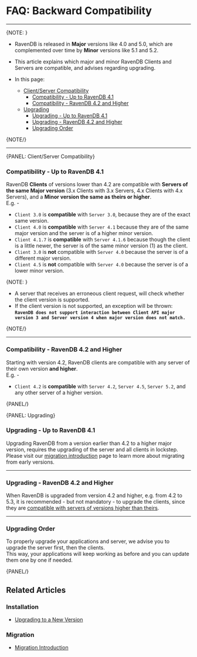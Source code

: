 # FAQ: Backward Compatibility
---

{NOTE: }

* RavenDB is released in **Major** versions like 4.0 and 5.0, which are 
  complemented over time by **Minor** versions like 5.1 and 5.2.  

* This article explains which major and minor RavenDB Clients and Servers are 
  compatible, and advises regarding upgrading.  

* In this page:  
  * [Client/Server Compatibility](../../client-api/faq/backward-compatibility#client/server-compatibility)  
     * [Compatibility - Up to RavenDB 4.1](../../client-api/faq/backward-compatibility#compatibility---up-to-ravendb-4.1)  
     * [Compatibility - RavenDB 4.2 and Higher](../../client-api/faq/backward-compatibility#compatibility---ravendb-4.2-and-higher)  
  * [Upgrading](../../client-api/faq/backward-compatibility#upgrading)  
     * [Upgrading - Up to RavenDB 4.1](../../client-api/faq/backward-compatibility#upgrading---up-to-ravendb-4.1)  
     * [Upgrading - RavenDB 4.2 and Higher](../../client-api/faq/backward-compatibility#upgrading---ravendb-4.2-and-higher)  
     * [Upgrading Order](../../client-api/faq/backward-compatibility#upgrading-order)  


{NOTE/}

---

{PANEL: Client/Server Compatibility}

### Compatibility - Up to RavenDB 4.1
RavenDB **Clients** of versions lower than 4.2 are compatible with **Servers 
of the same Major version** (3.x Clients with 3.x Servers, 4.x Clients 
with 4.x Servers), and a **Minor version the same as theirs or higher**.  
E.g. -  

* `Client 3.0` is **compatible** with `Server 3.0`, because they are of the exact 
  same version.  
* `Client 4.0` is **compatible** with `Server 4.1` because they are of the same 
  major version and the server is of a higher minor version.  
* `Client 4.1.7` is **compatible** with `Server 4.1.6` because 
  though the client is a little newer, the server is of the same 
  minor version (1) as the client.  
* `Client 3.0` is **not** compatible with `Server 4.0` because the 
  server is of a different major version.  
* `Client 4.5` is **not** compatible with `Server 4.0` because the 
  server is of a lower minor version.  

{NOTE: }

* A server that receives an erroneous client request, will check 
  whether the client version is supported.  
* If the client version is not supported, an exception will be thrown:  
  **`RavenDB does not support interaction between Client API major version 3 and Server version 4
  when major version does not match.`**  

{NOTE/}

---

### Compatibility - RavenDB 4.2 and Higher
Starting with version 4.2, RavenDB clients are compatible with 
any server of their own version **and higher**.  
E.g. -  

* `Client 4.2` is **compatible** with `Server 4.2`, `Server 4.5`, 
  `Server 5.2`, and any other server of a higher version.  

{PANEL/}

{PANEL: Upgrading}

### Upgrading - Up to RavenDB 4.1
Upgrading RavenDB from a version earlier than 4.2 to a higher major version, 
requires the upgrading of the server and all clients in lockstep.  
Please visit our [migration introduction](../../migration/client-api/introduction) 
page to learn more about migrating from early versions.  

---

### Upgrading - RavenDB 4.2 and Higher
When RavenDB is upgraded from version 4.2 and higher, e.g. from 4.2 to 5.3, 
it is recommended - but not mandatory - to upgrade the clients, since they 
are [compatible with servers of versions higher than theirs](../../client-api/faq/backward-compatibility#ravendb-4.2-and-higher-compatibility).  

---

### Upgrading Order
To properly upgrade your applications and server, we advise you to upgrade the server first, 
then the clients.  
This way, your applications will keep working as before and you can update 
them one by one if needed.

{PANEL/}

## Related Articles

### Installation
- [Upgrading to a New Version](../../start/installation/upgrading-to-new-version)  

### Migration
- [Migration Introduction](../../migration/client-api/introduction)  
